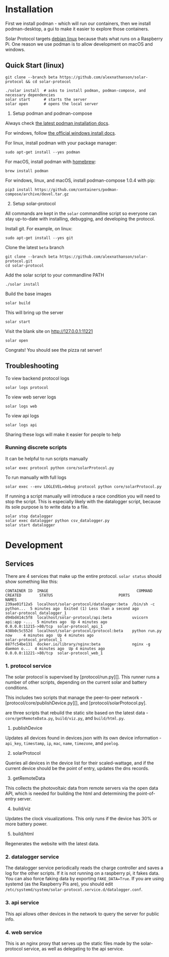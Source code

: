 # Installation

First we install podman - which will run our containers, then we install podman-desktop, a gui to make it easier to explore those containers.

Solar Protocol targets [debian linux](https://debian.org) because thats what runs on a Raspberry Pi. One reason we use podman is to allow development on macOS and windows.

## Quick Start (linux)

    git clone --branch beta https://github.com/alexnathanson/solar-protocol && cd solar-protocol

    ./solar install  # asks to install podman, podman-compose, and necessary dependencies
    solar start      # starts the server
    solar open       # opens the local server

1. Setup podman and podman-compose

Always check [the latest podman installation docs](https://podman.io/getting-started/installation).

For windows, follow [the official windows install docs](https://github.com/containers/podman/blob/main/docs/tutorials/podman-for-windows.md).

For linux, install podman with your package manager:

    sudo apt-get install --yes podman

For macOS, install podman with [homebrew](https://brew.sh):

    brew install podman

For windows, linux, and macOS, install podman-compose 1.0.4 with pip:

    pip3 install https://github.com/containers/podman-compose/archive/devel.tar.gz

2. Setup solar-protocol

All commands are kept in the `solar` commandline script so everyone can stay up-to-date with installing, debugging, and developing the protocol.

Install git. For example, on linux:

    sudo apt-get install --yes git

Clone the latest `beta` branch

    git clone --branch beta https://github.com/alexnathanson/solar-protocol.git
    cd solar-protocol

Add the solar script to your commandline PATH

    ./solar install

Build the base images

    solar build

This will bring up the server

    solar start

Visit the blank site on http://127.0.0.1:11221

    solar open

Congrats! You should see the pizza rat server!

## Troubleshooting

To view backend protocol logs

    solar logs protocol

To view web server logs

    solar logs web

To view api logs

    solar logs api

Sharing these logs will make it easier for people to help

### Running discrete scripts

It can be helpful to run scripts manually

    solar exec protocol python core/solarProtocol.py

To run manually with full logs

    solar exec --env LOGLEVEL=debug protocol python core/solarProtocol.py

If running a script manually will introduce a race condition you will need to stop the script. This is especially likely with the datalogger script, because its sole purpose is to write data to a file.

    solar stop datalogger
    solar exec datalogger python csv_datalogger.py
    solar start datalogger

# Development

## Services

There are 4 services that make up the entire protocol. `solar status` should show something like this:

    CONTAINER ID  IMAGE                                       COMMAND               CREATED        STATUS                             PORTS                  NAMES
    239ae01f12a5  localhost/solar-protocol/datalogger:beta  /bin/sh -c python...  5 minutes ago  Exited (1) Less than a second ago                         solar-protocol_datalogger_1
    d94bd414c5f8  localhost/solar-protocol/api:beta         uvicorn api:app -...  5 minutes ago  Up 4 minutes ago                   0.0.0.0:11215->80/tcp  solar-protocol_api_1
    438b0c5c552d  localhost/solar-protocol/protocol:beta    python run.py now     4 minutes ago  Up 4 minutes ago                                          solar-protocol_protocol_1
    887fc54be131  docker.io/library/nginx:beta              nginx -g daemon o...  4 minutes ago  Up 4 minutes ago                   0.0.0.0:11221->80/tcp  solar-protocol_web_1

### 1. protocol service

The solar protocol is supervised by [protocol/run.py][]. This runner runs a number of other scripts, depending on the current solar and battery conditions.

This includes two scripts that manage the peer-to-peer network - [protocol/core/publishDevice.py][], and [protocol/solarProtocol.py].

 are three scripts that rebuild the static site based on the latest data - `core/getRemoteData.py`, `build/viz.py`, and `build/html.py`.

1. publishDevice

Updates all devices found in devices.json with its own device information - `api_key`, `timestamp`, `ip`, `mac`, `name`, `timezone`, and `poelog`.

2. solarProtocol

Queries all devices in the device list for their scaled-wattage, and if the current device should be the point of entry, updates the dns records.

3. getRemoteData

This collects the photovoltaic data from remote servers via the open data API, which is needed for building the html and determining the point-of-entry server.

4. build/viz

Updates the clock visualizations. This only runs if the device has 30% or more battery power.

5. build/html

Regenerates the website with the latest data.

### 2. datalogger service

The datalogger service periodically reads the charge controller and saves a log for the other scripts. If it is not running on a raspberry pi, it fakes data. You can also force faking data by exporting `FAKE_DATA=True`. If you are using systemd (as the Raspberry Pis are), you should edit `/etc/systemd/system/solar-protocol.service.d/datalogger.conf`.

### 3. api service

This api allows other devices in the network to query the server for public info.

### 4. web service

This is an nginx proxy that serves up the static files made by the solar-protocol service, as well as delegating to the api service.
